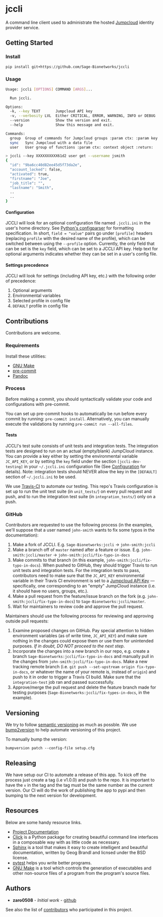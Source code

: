 # jccli

A command line client used to administrate the hosted
[Jumpcloud](https://jumpcloud.com/) identity provider service.

## Getting Started

### Install

```bash
pip install git+https://github.com/Sage-Bionetworks/jccli
```

### Usage

```bash
Usage: jccli [OPTIONS] COMMAND [ARGS]...

  Run jccli.

Options:
  -k, --key TEXT       Jumpcloud API key
  -v, --verbosity LVL  Either CRITICAL, ERROR, WARNING, INFO or DEBUG
  --version            Show the version and exit.
  --help               Show this message and exit.

Commands:
  group  Group of commands for Jumpcloud groups :param ctx: :param key:...
  sync   Sync Jumpcloud with a data file
  user   User group of functions :param ctx: context object :return:
```


```bash
> jccli --key XXXXXXXXXX61d2 user get --username jsmith
{
  "id": "9ba6cc40d82ee45d5f73da2e",
  "account_locked": false,
  "activated": true,
  "firstname": "Joe",
  "job_title": "",
  "lastname": "Smith",
  ..
  ..
}
```

#### Configuration

JCCLI will look for an optional configuration file named `.jccli.ini` in the user's home directory. See [Python's
configparser](https://docs.python.org/3/library/configparser.html) for formatting specification. In short, `field =
"value"` pairs go under `[profile]` headers (replacing `profile` with the desired name of the profile), which can be
switched between using the `--profile` option. Currently, the only field that can be set is the `key` field, which can
be set to a JCCLI API key. Help text for optional arguments indicates whether they can be set in a user's config file.

#### Settings precedence

JCCLI will look for settings (including API key, etc.) with the following order of precedence:
1. Optional arguments
2. Environmental variables
3. Selected profile in config file
4. `DEFAULT` profile in config file

## Contributions

Contributions are welcome.

### Requirements

Install these utilities:
* [GNU Make](https://www.gnu.org/software/make/)
* [pre-commit](https://pre-commit.com/#install)
* [Pandoc](https://pandoc.org/)

### Process

Before making a commit, you should syntactically validate your code and configurations with pre-commit.

You can set up pre-commit hooks to automatically be run before every commit by running: `pre-commit install`.
Alternatively, you can manually execute the validations by running `pre-commit run --all-files`.

#### Tests

JCCLI's test suite consists of unit tests and integration tests. The integration tests are designed to run on an actual
(empty/blank) JumpCloud instance. You can provide a key either by setting the environmental variable `JC_API_KEY`, or by
setting the `key` field under the section `[jccli-dev-testing]` in your `~/.jccli.ini` configuration file (See
[Configuration](#Configuration) for details). Note: integration tests should NEVER allow the key in the `[DEFAULT]`
section of `~/.jccli.ini` to be used.

We use [Travis-CI](https://travis-ci.org/) to automate our testing. This repo's Travis configuration is set up to run
the unit test suite (in `unit_tests/`) on every pull request and push, and to run the integration test suite (in
`integration_tests/`) only on a push.

### GitHub

Contributors are requested to use the following process (in the examples, we'll suppose that a user named `john-smith`
wants to fix some typos in the documentation):

1. Make a fork of JCCLI. E.g. `Sage-Bionetworks:jccli` &rarr; `john-smith:jccli`
2. Make a branch off of `master` named after a feature or issue. E.g. `john-smith:jccli/master` &rarr;
`john-smith:jccli/fix-typo-in-docs`
3. Make commits to that branch (in this example, `john-smith:jccli/fix-typo-in-docs`). When pushed to GitHub, they
should trigger Travis to run unit tests and integration tests. For the integration tests to pass, contributors need to
make sure that the `JC_API_KEY` environmental variable in their Travis CI environment is set to a
[Jumpcloud API Key](https://jumpcloud.com/demo) &mdash;specifically, one corresponding to an "empty" JumpCloud instance
(i.e. it should have no users, groups, etc.).
4. Make a pull request from the feature/issue branch on the fork (e.g. `john-smith:jccli/fix-typo-in-docs`) to
`Sage-Bionetworks:jccli/master`.
5. Wait for maintainers to review code and approve the pull request.

Maintainers should use the following process for reviewing and approving outside pull requests:

1. Examine proposed changes on GitHub. Pay special attention to hidden environment variables (as of write time,
`JC_API_KEY`) and make sure nothing in the changes could expose them or use them for unintended purposes. *If in doubt,
DO NOT proceed to the next step*.
2. Incorporate the changes into a new branch in our repo, e.g. create a branch `Sage-Bionetworks:jccli/fix-typo-in-docs`
and manually pull in the changes from `john-smith:jccli/fix-typo-in-docs`. Make a new tracking remote branch (i.e. `git
push --set-upstream origin fix-typo-in-docs`, or whatever the name of your remote is, instead of `origin`) and push to
it in order to trigger a Travis CI build. Make sure that the `integration-test` job ran and passed successfully.
3. Approve/merge the pull request and delete the feature branch made for testing purposes
(`Sage-Bionetworks:jccli/fix-types-in-docs`, in the example).

## Versioning
We try to follow [semantic versioning](https://semver.org/) as much as possble.
We use [bump2version](https://pypi.org/project/bump2version/) to help automate
versioning of this project.

To manually bump the version:
```
bumpversion patch --config-file setup.cfg
```

## Releasing

We have setup our CI to automate a release of this app.  To kick off the process just create
a tag (i.e v1.0.0) and push to the repo.  It is important to have the `v` in the tag and
the tag must be the same number as the current version.  Our CI will do the work of publishing
the app to pypi and then bumping to the next version for development.

## Resources

Below are some handy resource links.

* [Project Documentation](http://jccli.readthedocs.io/)
* [Click](http://click.pocoo.org/5/) is a Python package for creating beautiful command line interfaces in a composable way with as little code as necessary.
* [Sphinx](http://www.sphinx-doc.org/en/master/) is a tool that makes it easy to create intelligent and beautiful documentation, written by Geog Brandl and licnsed under the BSD license.
* [pytest](https://docs.pytest.org/en/latest/) helps you write better programs.
* [GNU Make](https://www.gnu.org/software/make/) is a tool which controls the generation of executables and other non-source files of a program from the program's source files.


## Authors

* **zaro0508** - *Initial work* - [github](https://github.com/zaro0508)

See also the list of [contributors](https://github.com/zaro0508/jccli/contributors) who participated in this project.
